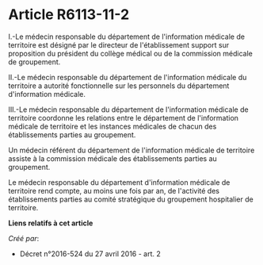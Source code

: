 # Article R6113-11-2

I.-Le médecin responsable du département de l'information médicale de territoire est désigné par le directeur de
l'établissement support sur proposition du président du collège médical ou de la commission médicale de groupement. 

II.-Le médecin responsable du département de l'information médicale du territoire a autorité fonctionnelle sur les personnels
du département d'information médicale. 

III.-Le médecin responsable du département de l'information médicale de territoire coordonne les relations entre le
département de l'information médicale de territoire et les instances médicales de chacun des établissements parties au
groupement. 

Un médecin référent du département de l'information médicale de territoire assiste à la commission médicale des
établissements parties au groupement. 

Le médecin responsable du département d'information médicale de territoire rend compte, au moins une fois par an, de
l'activité des établissements parties au comité stratégique du groupement hospitalier de territoire.

**Liens relatifs à cet article**

_Créé par_:

  - Décret n°2016-524 du 27 avril 2016 - art. 2
